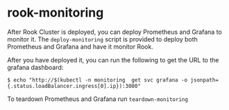 # rook-monitoring

After Rook Cluster is deployed, you can deploy Prometheus and Grafana to monitor it.
The `deploy-monitoring` script is provided to deploy both Prometheus and Grafana and have it monitor Rook.

After you have deployed it, you can run the following to get the URL to the grafana dashboard:

```console
$ echo "http://$(kubectl -n monitoring  get svc grafana -o jsonpath={.status.loadBalancer.ingress[0].ip}):3000"
```


To teardown Prometheus and Grafana run `teardown-monitoring`